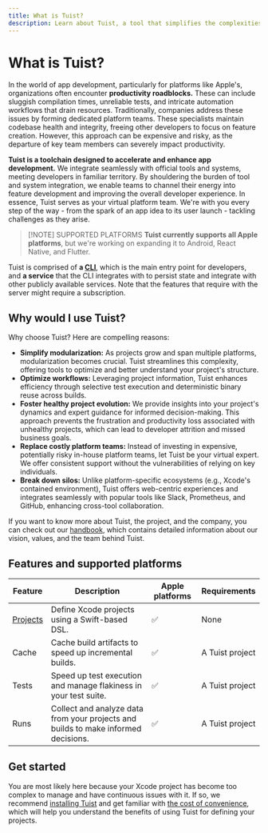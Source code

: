 ```yaml
---
title: What is Tuist?
description: Learn about Tuist, a tool that simplifies the complexities of modularization, optimizes workflows, and democratizes the evolution of Xcode projects.
---
```


# What is Tuist?

In the world of app development, particularly for platforms like Apple's, organizations often encounter **productivity roadblocks.** These can include sluggish compilation times, unreliable tests, and intricate automation workflows that drain resources. Traditionally, companies address these issues by forming dedicated platform teams. These specialists maintain codebase health and integrity, freeing other developers to focus on feature creation. However, this approach can be expensive and risky, as the departure of key team members can severely impact productivity.

**Tuist is a toolchain designed to accelerate and enhance app development.** We integrate seamlessly with official tools and systems, meeting developers in familiar territory. By shouldering the burden of tool and system integration, we enable teams to channel their energy into feature development and improving the overall developer experience. In essence, Tuist serves as your virtual platform team. We're with you every step of the way - from the spark of an app idea to its user launch - tackling challenges as they arise.

> [!NOTE] SUPPORTED PLATFORMS
> **Tuist currently supports all Apple platforms**, but we're working on expanding it to Android, React Native, and Flutter.

Tuist is comprised of **a [CLI](https://github.com/tuist/tuist)**, which is the main entry point for developers, and **a service** that the CLI integrates with to persist state and integrate with other publicly available services. Note that the features that require with the server might require a subscription.


## Why would I use Tuist?

Why choose Tuist? Here are compelling reasons:

- **Simplify modularization:** As projects grow and span multiple platforms, modularization becomes crucial. Tuist streamlines this complexity, offering tools to optimize and better understand your project's structure.
- **Optimize workflows:** Leveraging project information, Tuist enhances efficiency through selective test execution and deterministic binary reuse across builds.
- **Foster healthy project evolution:** We provide insights into your project's dynamics and expert guidance for informed decision-making. This approach prevents the frustration and productivity loss associated with unhealthy projects, which can lead to developer attrition and missed business goals.
- **Replace costly platform teams:** Instead of investing in expensive, potentially risky in-house platform teams, let Tuist be your virtual expert. We offer consistent support without the vulnerabilities of relying on key individuals.
- **Break down silos:** Unlike platform-specific ecosystems (e.g., Xcode's contained environment), Tuist offers web-centric experiences and integrates seamlessly with popular tools like Slack, Prometheus, and GitHub, enhancing cross-tool collaboration.

If you want to know more about Tuist, the project, and the company, you can check out our [handbook](https://handbook.tuist.io/), which contains detailed information about our vision, values, and the team behind Tuist.

## Features and supported platforms

| Feature | Description | Apple platforms | Requirements |
| ------- | ----- | ------ | --- |
| [Projects](/guide/project) | Define Xcode projects using a Swift-based DSL. | ✅ | None |
| Cache | Cache build artifacts to speed up incremental builds. | ✅ | A Tuist project |
| Tests | Speed up test execution and manage flakiness in your test suite. | ✅ | A Tuist project |
| Runs | Collect and analyze data from your projects and builds to make informed decisions. | ✅ | A Tuist project |

## Get started

You are most likely here because your Xcode project has become too complex to manage and have continuous issues with it. If so, we recommend [installing Tuist](/guide/tuist/installation) and get familiar with [the cost of convenience](/guide/project/cost-of-convenience), which will help you understand the benefits of using Tuist for defining your projects.